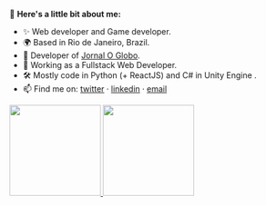 👋 **Here's a little bit about me:**

- ✨ Web developer and Game developer.
- 🌍 Based in Rio de Janeiro, Brazil.
- 🌺 Developer of [Jornal O Globo](https://oglobo.globo.com/).
- 💼 Working as a Fullstack Web Developer.
- 🛠 Mostly code in Python (+ ReactJS) and C# in Unity Engine .
- 📫 Find me on: [twitter](https://twitter.com/nando_ferreira2) · [linkedin](https://www.linkedin.com/in/fmoreira13/) · [email](mailto:nandoferreira.prof@gmail.com)


<a href="https://github.com/fer-moreira">
  <img height="160em" src="https://github-readme-stats.vercel.app/api?username=fer-moreira&show_icons=true&include_all_commits=true&custom_title=GitHub+Stats&theme=white">
  <img height="160em" src="https://github-readme-stats.vercel.app/api/top-langs/?username=fer-moreira&layout=compact&theme=white">
</a>

